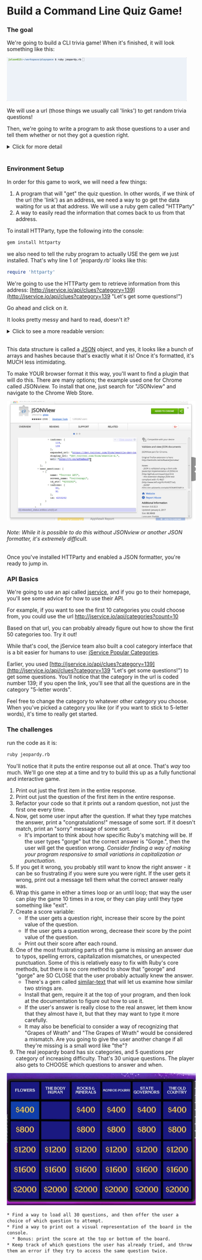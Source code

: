 # Build a Command Line Quiz Game!

### The goal

We're going to build a CLI trivia game! When it's finished, it will look something like this:

![jeopardy game](jeopardyCLI.gif "How cool is this?!")

We will use a url (those things we usually call 'links') to get random trivia questions!

Then, we're going to write a program to ask those questions to a user and tell them whether or not they got a question right.

<details>
  <summary> Click for more detail</summary>

  We've spent all day learning about data structures, and we've come up with a lot of ways to use them to make our code more efficient, but hashes and arrays are hugely important because almost all data sent back and forth through the internet is sent packaged and organized in a hash; even if it's called other things, would not a hash - by any other name - be just as 1337?

  Web applications typically do this through something called an application program interface - an API for short.

</details>
<br>

### Environment Setup

In order for this game to work, we will need a few things:

1. A program that will "get" the quiz question. In other words, if we think of the url (the 'link') as an address, we need a way to go get the data waiting for us at that address. We will use a ruby gem called "HTTParty"
2. A way to easily read the information that comes back to us from that address.

To install HTTParty, type the following into the console:
```bash
gem install httparty
```

we also need to tell the ruby program to actually USE the gem we just installed. That's why line 1 of 'jeopardy.rb' looks like this:
```Ruby
require 'httparty'
```

We're going to use the HTTParty gem to retrieve information from this address: [http://jservice.io/api/clues?category=139](http://jservice.io/api/clues?category=139 "Let's get some questions!")

Go ahead and click on it.

It looks pretty messy and hard to read, doesn't it?

<details>
  <summary> Click to see a more readable version: </summary>

  ![JSONview Example](JSONview.png "This is better, right?")

  It looks like a mashup of arrays and hashes!

</details>
<br>

This data structure is called a [JSON](/ "This stands for JavaScript Object Notation") object, and yes, it looks like a bunch of arrays and hashes because that's exactly what it is! Once it's formatted, it's MUCH less intimidating.

To make YOUR browser format it this way, you'll want to find a plugin that will do this. There are many options; the example used one for Chrome called JSONview. To install that one, just search for "JSONview" and navigate to the Chrome Web Store.

![JSONview Install](JSONviewPlugin.png)

###### Note: While it is possible to do this without JSONview or another JSON formatter, it's extremely difficult.

Once you've installed HTTParty and enabled a JSON formatter, you're ready to jump in.

### API Basics

We're going to use an api called [jservice](http://jservice.io/), and if you go to their homepage, you'll see some advice for how to use their API.

For example, if you want to see the first 10 categories you could choose from, you could use the url http://jservice.io/api/categories?count=10

Based on that url, you can probably already figure out how to show the first 50 categories too. Try it out!

While that's cool, the jService team also built a cool category interface that is a bit easier for humans to use: [jService Popular Categories](http://jservice.io/popular).

Earlier, you used [http://jservice.io/api/clues?category=139](http://jservice.io/api/clues?category=139 "Let's get some questions!") to get some questions. You'll notice that the category in the url is coded number 139; if you open the link, you'll see that all the questions are in the category "5-letter words".

Feel free to change the category to whatever other category you choose. When you've picked a category you like (or if you want to stick to 5-letter words), it's time to really get started.  

### The challenges

run the code as it is:

```bash
ruby jeopardy.rb
```

You'll notice that it puts the entire response out all at once. That's *way* too much.  We'll go one step at a time and try to build this up as a fully functional and interactive game.

1. Print out just the first item in the entire response.
2. Print out just the question of the first item in the entire response.
3. Refactor your code so that it prints out a random question, not just the first one every time.
4. Now, get some user input after the question. If what they type matches the answer, print a "congratulations!" message of some sort. If it doesn't match, print an "sorry" message of some sort.
    * It's important to think about how specific Ruby's matching will be. If the user types "gorge" but the correct answer is "Gorge.", then the user will get the question wrong. *Consider finding a way of making your program responsive to small variations in capitalization or punctuation.*
5. If you get it wrong, you probably still want to know the right answer - it can be so frustrating if you were sure you were right. If the user gets it wrong, print out a message tell them what the correct answer really was.
6. Wrap this game in either a times loop or an until loop; that way the user can play the game 10 times in a row, or they can play until they type something like "exit".
7. Create a score variable:
    * If the user gets a question right, increase their score by the point value of the question.
    * If the user gets a question wrong, decrease their score by the point value of the question.
    * Print out their score after each round.
8. One of the most frustrating parts of this game is missing an answer due to typos, spelling errors, capitalization mismatches, or unexpected punctuation. Some of this is relatively easy to fix with Ruby's core methods, but there is no core method to show that "george" and "gorge" are SO CLOSE that the user probably actually knew the answer.
    * There's a gem called [similar-text](https://rubygems.org/gems/similar_text) that will let us examine how similar two strings are.
    * Install that gem, require it at the top of your program, and then look at the documentation to figure out how to use it.
    * If the user's answer is really close to the real answer, let them know that they almost have it, but that they may want to type it more carefully.
    * It may also be beneficial to consider a way of recognizing that "Grapes of Wrath" and "The Grapes of Wrath" would be considered a mismatch. Are you going to give the user another change if all they're missing is a small word like "the"?
9. The real jeopardy board has six categories, and 5 questions per category of increasing difficulty. That's 30 unique questions. The player also gets to CHOOSE which questions to answer and when.

![Jeopardy Board](jBoard.jpg)

    * Find a way to load all 30 questions, and then offer the user a choice of which question to attempt.
    * Find a way to print out a visual representation of the board in the console.
      * Bonus: print the score at the top or bottom of the board.
    * Keep track of which questions the user has already tried, and throw them an error if they try to access the same question twice.
